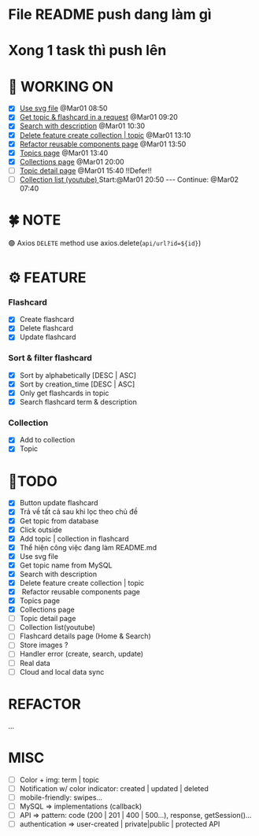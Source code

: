 # File README push dang làm gì
# Xong 1 task thì push lên 

# 🚀 WORKING ON
* [x] [Use svg file](#task1) @Mar01 08:50
* [x] [Get topic & flashcard in a request](#task2) @Mar01 09:20
* [x] [Search with description](#task3) @Mar01 10:30
* [x] [Delete feature create collection | topic](#task4) @Mar01 13:10
* [x] [Refactor reusable components page](#task6) @Mar01 13:50
* [x] [Topics page](#task5) @Mar01 13:40
* [x] [Collections page](#task8) @Mar01 20:00
* [ ] [Topic detail page](#task7) @Mar01 15:40 !!Defer!!
* [ ] [Collection list (youtube) ](#task9) Start:@Mar01 20:50 --- Continue: @Mar02 07:40

# 🍀 NOTE
🟢 Axios `DELETE` method use axios.delete(`api/url?id=${id}`)

# ⚙ FEATURE
###  Flashcard
* [x] Create flashcard
* [x] Delete flashcard
* [x] Update flashcard

### Sort & filter flashcard
* [x] Sort by alphabetically [DESC | ASC]
* [x] Sort by creation_time [DESC | ASC]
* [x] Only get flashcards in topic
* [x] Search flashcard term & description

### Collection
* [x] Add to collection  
* [x] Topic 

# 💪TODO
* [x] Button update flashcard
* [x] Trả về tất cả sau khi lọc theo chủ đề
* [x] Get topic from database 
* [x] Click outside
* [x] Add topic | collection in flashcard   
* [x] Thể hiện công việc đang làm README.md
* [x] <a id="task1">Use svg file</a>
* [x] <a id="task2">Get topic name from MySQL </a>
* [x] <a id="task3">Search with description</a> 
* [x] <a id="task4">Delete feature create collection | topic</a>
* [x] <a id="task6"> Refactor reusable components page</a>
* [x] <a id="task5">Topics page</a>
* [x] <a id="task8">Collections page</a>
* [ ] <a id="task7">Topic detail page</a>
* [ ] <a id="task9">Collection list(youtube)</a>
* [ ] Flashcard details page (Home & Search)
* [ ] Store images ?
* [ ] Handler error (create, search, update)
* [ ] Real data
* [ ] Cloud and local data sync
# REFACTOR 
...

# MISC
* [ ] Color + img: term | topic
* [ ] Notification w/ color indicator: created | updated | deleted
* [ ] mobile-friendly: swipes...
* [ ] MySQL => implementations (callback)
* [ ] API => pattern: code (200 | 201 | 400 | 500...), response, getSession()...
* [ ] authentication => user-created | private|public | protected API